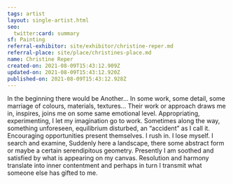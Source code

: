 ```yaml
---
tags: artist
layout: single-artist.html
seo:
  twitter:card: summary
sf: Painting
referral-exhibitor: site/exhibitor/christine-reper.md
referral-place: site/place/christines-place.md
name: Christine Reper
created-on: 2021-08-09T15:43:12.909Z
updated-on: 2021-08-09T15:43:12.920Z
published-on: 2021-08-09T15:43:12.928Z
---
```

In the beginning there would be Another... In some work, some detail, some marriage of colours,
materials, textures...
Their work or approach draws me in, inspires, joins me on some same emotional level.
Appropriating, experimenting, I let my imagination go to work.
Sometimes along the way, something unforeseen, equilibrium disturbed, an “accident” as I call it.
Encouraging opportunities present themselves. I rush in. I lose myself. I search and examine,
Suddenly here a landscape, there some abstract form or maybe a certain serendipitous geometry.
Presently I am soothed and satisfied by what is appearing on my canvas.
Resolution and harmony translate into inner contentment and perhaps in turn I transmit what someone
else has gifted to me.